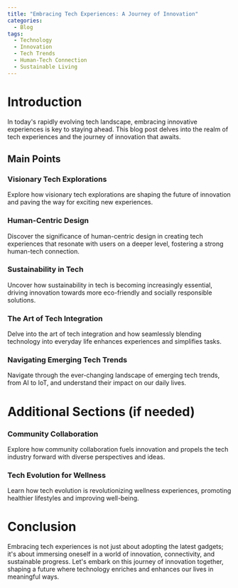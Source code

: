 ```yaml
---
title: "Embracing Tech Experiences: A Journey of Innovation"
categories:
  - Blog
tags:
  - Technology
  - Innovation
  - Tech Trends
  - Human-Tech Connection
  - Sustainable Living
---
```


# Introduction
In today's rapidly evolving tech landscape, embracing innovative experiences is key to staying ahead. This blog post delves into the realm of tech experiences and the journey of innovation that awaits.

## Main Points
### Visionary Tech Explorations
Explore how visionary tech explorations are shaping the future of innovation and paving the way for exciting new experiences.

### Human-Centric Design
Discover the significance of human-centric design in creating tech experiences that resonate with users on a deeper level, fostering a strong human-tech connection.

### Sustainability in Tech
Uncover how sustainability in tech is becoming increasingly essential, driving innovation towards more eco-friendly and socially responsible solutions.

### The Art of Tech Integration
Delve into the art of tech integration and how seamlessly blending technology into everyday life enhances experiences and simplifies tasks.

### Navigating Emerging Tech Trends
Navigate through the ever-changing landscape of emerging tech trends, from AI to IoT, and understand their impact on our daily lives.

# Additional Sections (if needed)
### Community Collaboration
Explore how community collaboration fuels innovation and propels the tech industry forward with diverse perspectives and ideas.

### Tech Evolution for Wellness
Learn how tech evolution is revolutionizing wellness experiences, promoting healthier lifestyles and improving well-being.

# Conclusion
Embracing tech experiences is not just about adopting the latest gadgets; it's about immersing oneself in a world of innovation, connectivity, and sustainable progress. Let's embark on this journey of innovation together, shaping a future where technology enriches and enhances our lives in meaningful ways.